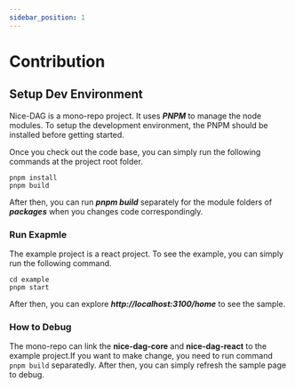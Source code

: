 ```yaml
---
sidebar_position: 1
---
```


# Contribution

## Setup Dev Environment

Nice-DAG is a mono-repo project. It uses **_PNPM_** to manage the node modules. To setup the development environment, the PNPM should be installed before getting started.

Once you check out the code base, you can simply run the following commands at the project root folder.

```
pnpm install
pnpm build
```

After then, you can run **_pnpm build_** separately for the module folders of **_packages_** when you changes code correspondingly.

### Run Exapmle

The example project is a react project. To see the example, you can simply run the following command.

```
cd example
pnpm start
```

After then, you can explore **_http://localhost:3100/home_** to see the sample.

### How to Debug

The mono-repo can link the **nice-dag-core** and **nice-dag-react** to the example project.If you want to make change, you need to run command `pnpm build` separatedly. After then, you can simply refresh the sample page to debug.
